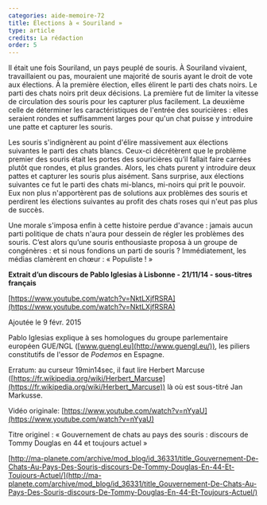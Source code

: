 ```yaml
---
categories: aide-memoire-72
title: Élections à « Souriland »
type: article
credits: La rédaction
order: 5
---
```

Il était une fois Souriland, un pays peuplé de souris. À Souriland vivaient, travaillaient ou pas, mouraient une majorité de souris ayant le droit de vote aux élections. À la première élection, elles élirent le parti des chats noirs. Le parti des chats noirs prit deux décisions. La première fut de limiter la vitesse de circulation des souris pour les capturer plus facilement. La deuxième celle de déterminer les caractéristiques de l'entrée des souricières : elles seraient rondes et suffisamment larges pour qu'un chat puisse y introduire une patte et capturer les souris.

Les souris s'indignèrent au point d'élire massivement aux élections suivantes le parti des chats blancs. Ceux-ci décrétèrent que le problème premier des souris était les portes des souricières qu’il fallait faire carrées plutôt que rondes, et plus grandes. Alors, les chats purent y introduire deux pattes et capturer les souris plus aisément. Sans surprise, aux élections suivantes ce fut le parti des chats mi-blancs, mi-noirs qui prit le pouvoir. Eux non plus n'apportèrent pas de solutions aux problèmes des souris et perdirent les élections suivantes au profit des chats roses qui n'eut pas plus de succès.

Une morale s'imposa enfin à cette histoire perdue d'avance : jamais aucun parti politique de chats n'aura pour dessein de régler les problèmes des souris. C’est alors qu’une souris enthousiaste proposa à un groupe de congénères : et si nous fondions un parti de souris ? Immédiatement, les médias clamèrent en chœur : « Populiste ! »

**Extrait d’un discours de Pablo Iglesias à Lisbonne - 21/11/14 - sous-titres français**

[https://www.youtube.com/watch?v=NktLXjfRSRA](https://www.youtube.com/watch?v=NktLXjfRSRA)

Ajoutée le 9 févr. 2015

Pablo Iglesias explique à ses homologues du groupe parlementaire européen GUE/NGL ([www.guengl.eu](http://www.guengl.eu/)), les piliers constitutifs de l'essor de _Podemos_ en Espagne.

Erratum: au curseur 19min14sec, il faut lire Herbert Marcuse ([https://fr.wikipedia.org/wiki/Herbert_Marcuse](https://fr.wikipedia.org/wiki/Herbert_Marcuse)) là où est sous-titré Jan Markusse.

Vidéo originale: [https://www.youtube.com/watch?v=nYyaU](https://www.youtube.com/watch?v=nYyaU)

Titre originel : « Gouvernement de chats au pays des souris : discours de Tommy Douglas en 44 et toujours actuel »

[http://ma-planete.com/archive/mod_blog/id_36331/title_Gouvernement-De-Chats-Au-Pays-Des-Souris-discours-De-Tommy-Douglas-En-44-Et-Toujours-Actuel/](http://ma-planete.com/archive/mod_blog/id_36331/title_Gouvernement-De-Chats-Au-Pays-Des-Souris-discours-De-Tommy-Douglas-En-44-Et-Toujours-Actuel/)
